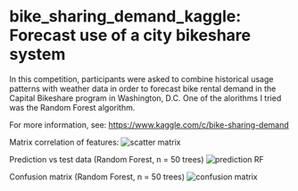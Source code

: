 # bike_sharing_demand_kaggle: Forecast use of a city bikeshare system

In this competition, participants were asked to combine historical usage patterns with weather data in order to forecast bike rental demand in the Capital Bikeshare program in Washington, D.C. One of the alorithms I tried was the Random Forest algorithm.

For more information, see: https://www.kaggle.com/c/bike-sharing-demand

Matrix correlation of features:
![scatter matrix](https://github.com/nicolasfguillaume/bike_sharing_demand_kaggle/blob/master/scatter-matrix-train-data.png)

Prediction vs test data (Random Forest, n = 50 trees)
![prediction RF](https://github.com/nicolasfguillaume/bike_sharing_demand_kaggle/blob/master/Predicted-demand-RF50.png)

Confusion matrix (Random Forest, n = 50 trees)
![confusion matrix](https://github.com/nicolasfguillaume/bike_sharing_demand_kaggle/blob/master/confusion-matrix-bike-kaggle-RF-50trees.png)
